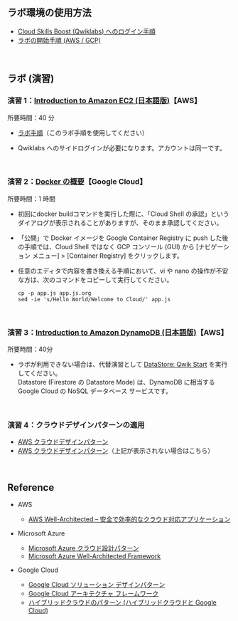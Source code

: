 ## ラボ環境の使用方法

- <a href="https://qualia906.github.io/skillsboost/how-to-login/" target=_blank>Cloud Skills Boost (Qwiklabs) へのログイン手順</a>
- <a href="https://qualia906.github.io/skillsboost/how-to-use-lab/" target=_blank>ラボの開始手順 (AWS / GCP)</a>

<br />    

## ラボ (演習)


### 演習 1：<a href="https://amazon.qwiklabs.com/focuses/64759?catalog_rank=%7B%22rank%22%3A1%2C%22num_filters%22%3A0%2C%22has_search%22%3Atrue%7D&parent=catalog&search_id=24077532" target=_blank>Introduction to Amazon EC2 (日本語版)</a>【AWS】

所要時間：40 分

- <a href="https://github.com/qualia906/cloudarch/blob/main/docs/lab1/index.md" target=_blank>ラボ手順</a>（このラボ手順を使用してください）

- Qwiklabs へのサイドログインが必要になります。アカウントは同一です。
    

<br /> 

### 演習 2：<a href="https://www.qwiklabs.com/focuses/1029?catalog_rank=%7B%22rank%22%3A3%2C%22num_filters%22%3A1%2C%22has_search%22%3Atrue%7D&parent=catalog&search_id=4806504" target=_blank>Docker の概要</a>【Google Cloud】

所要時間：1 時間

-   初回にdocker buildコマンドを実行した際に、「Cloud Shell の承認」というダイアログが表示されることがありますが、そのまま承認してください。
    
-   「公開」で Docker イメージを Google Container Registry に push した後の手順では、Cloud Shell ではなく GCP コンソール (GUI) から [ナビゲーション  メニュー] > [Container Registry] をクリックします。
    
-   任意のエディタで内容を書き換える手順において、vi や nano の操作が不安な方は、次のコマンドをコピーして実行してください。  

    ```
    cp -p app.js app.js.org  
    sed -ie 's/Hello World/Welcome to Cloud/' app.js
    ```
  
<br />

### 演習 3：<a href="https://amazon.qwiklabs.com/focuses/51801?catalog_rank=%7B%22rank%22%3A1%2C%22num_filters%22%3A0%2C%22has_search%22%3Atrue%7D&parent=catalog&search_id=19747351" target=_blank>Introduction to Amazon DynamoDB (日本語版)</a>【AWS】

所要時間：40分
    
- ラボが利用できない場合は、代替演習として <a href="https://www.qwiklabs.com/focuses/941?catalog_rank=%7B%22rank%22%3A5%2C%22num_filters%22%3A0%2C%22has_search%22%3Atrue%7D&parent=catalog&search_id=9212410" target=_blank>DataStore: Qwik Start</a> を実行してください。  
  Datastore (Firestore  の Datastore Mode) は、DynamoDB に相当する Google Cloud の NoSQL データベース サービスです。

<br />

### 演習 4：クラウドデザインパターンの適用

-   <a href="http://aws.clouddesignpattern.org/index.php/%E3%83%A1%E3%82%A4%E3%83%B3%E3%83%9A%E3%83%BC%E3%82%B8" target=_blank>AWS クラウドデザインパターン</a>    
-   <a href="http://web.archive.org/web/20171008040110/http:/aws.clouddesignpattern.org/index.php/%E3%83%A1%E3%82%A4%E3%83%B3%E3%83%9A%E3%83%BC%E3%82%B8" target=_blank>AWS クラウドデザインパターン</a>（上記が表示されない場合はこちら）
    
<br />  

## Reference

- AWS
  -  <a href="https://aws.amazon.com/jp/architecture/well-architected/" target=_blank>AWS Well-Architected – 安全で効率的なクラウド対応アプリケーション</a> 

 
 - Microsoft Azure   
   -   <a href="https://docs.microsoft.com/ja-jp/azure/architecture/patterns/" target=_blank>Microsoft Azure クラウド設計パターン</a>  
   -   <a href="https://docs.microsoft.com/ja-jp/azure/architecture/framework/" target=_blank>Microsoft Azure Well-Architected Framework</a>    


- Google Cloud
  -  <a href="https://events.withgoogle.com/solution-design-pattern/" target=_blank>Google Cloud ソリューション デザインパターン</a>  
  -  <a href="https://cloud.google.com/architecture/framework" target=_blank>Google Cloud アーキテクチャ フレームワーク</a> 
  -  <a href="https://www.slideshare.net/GoogleCloudPlatformJP/cloud-onair-google-cloud-201927-133656441" target=_blank>ハイブリッドクラウドのパターン (ハイブリッドクラウドと Google Cloud)</a>  
